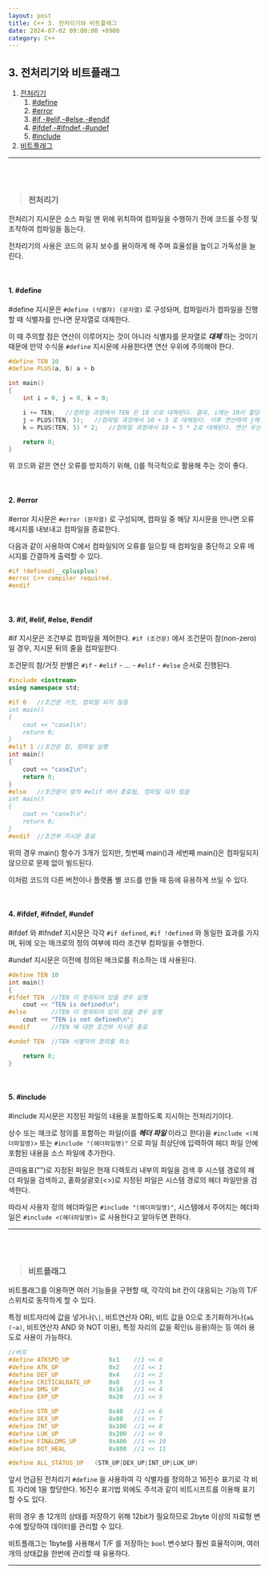 ```yaml
---
layout: post
title: C++ 3. 전처리기와 비트플래그
date: 2024-07-02 09:00:00 +0900
category: C++
---
```

## 3. 전처리기와 비트플래그

1. [전처리기](#전처리기)
    1. [#define](#1-define)
    2. [#error](#2-error)
    3. [#if,-#elif,-#else,-#endif](#3-if-elif-else-endif)
    4. [#ifdef,-#ifndef,-#undef](#4-ifdef-ifndef-undef)
    5. [#include](#5-include)
2. [비트플래그](#비트플래그)

---
<br><br>

>### 전처리기

전처리기 지시문은 소스 파일 맨 위에 위치하여 컴파일을 수행하기 전에 코드를 수정 및 조작하여 컴파일을 돕는다.

전차리기의 사용은 코드의 유지 보수를 용이하게 해 주며 효율성을 높이고 가독성을 늘린다.

<br>

#### 1. #define

#define 지시문은 `#define (식별자) (문자열)` 로 구성돠며, 컴파일러가 컴파일을 진행할 때 식별자를 만나면 문자열로 대체한다.

이 때 주의할 점은 연산이 이루어지는 것이 아니라 식별자를 문자열로 ***대체*** 하는 것이기 때문에 만약 수식을 `#define` 지시문에 사용한다면 연산 우위에 주의해야 한다.


```cpp
#define TEN 10
#define PLUS(a, b) a + b

int main()
{
	int i = 0, j = 0, k = 0;

	i += TEN;	//컴파일 과정에서 TEN 은 10 으로 대체된다. 결과, i에는 10이 할당된다.
	j = PLUS(TEN, 5);	//컴파일 과정에서 10 + 5 로 대체된다. 이후 연산하여 j에 15가 할당된다.
	k = PLUS(TEN, 5) * 2;	//컴파일 과정에서 10 + 5 * 2로 대체된다. 연산 우선순위에 의해 k에는 20이 할당된다.

	return 0;
}
```

위 코드와 같은 연산 오류를 방지하기 위해, ()를 적극적으로 활용해 주는 것이 좋다.


<br>

#### 2. #error

#error 지시문은 `#error (문자열)` 로 구성되며, 컴파일 중 해당 지시문을 만나면 오류 메시지를 내보내고 컴파일을 종료한다.

다음과 같이 사용하여 C에서 컴파일되어 오류를 일으킬 때 컴파일을 중단하고 오류 메시지를 간결하게 출력할 수 있다.

```cpp
#if !defined(__cplusplus)
#error C++ compiler required.
#endif
```

<br>

#### 3. #if, #elif, #else, #endif

#if 지시문은 조건부로 컴파일을 제어한다. `#if (조건문)` 에서 조건문이 참(non-zero)일 경우, 지시문 뒤의 줄을 컴파일한다.

조건문의 참/거짓 판별은 `#if` - `#elif` - ... - `#elif` - `#else` 순서로 진행된다.

```cpp
#include <iostream>
using namespace std;

#if 0   //조건문 거짓, 컴파일 되지 않음
int main()
{
	cout << "case1\n";
	return 0;
}
#elif 1 //조건문 참, 컴파일 실행
int main()
{
	cout << "case2\n";
	return 0;
}
#else   //조건문이 앞의 #elif 에서 종료됨, 컴파일 되지 않음
int main()
{
	cout << "case3\n";
	return 0;
}
#endif  //조건부 지시문 종료
```

위의 경우 main() 함수가 3개가 있지만, 첫번째 main()과 세번째 main()은 컴파일되지 않으므로 문제 없이 빌드된다.

이처럼 코드의 다른 버전이나 플랫폼 별 코드를 만들 때 등에 유용하게 쓰일 수 있다.

<br>

#### 4. #ifdef, #ifndef, #undef

#ifdef 와 #ifndef 지시문은 각각 `#if defined`, `#if !defined` 와 동일한 효과를 가지며, 뒤에 오는 매크로의 정의 여부에 따라 조건부 컴파일을 수행한다.

#undef 지시문은 이전에 정의된 매크로를 취소하는 데 사용된다.

```cpp
#define TEN 10
int main()
{
#ifdef TEN	//TEN 이 정의되어 있을 경우 실행
	cout << "TEN is defined\n";
#else		//TEN 이 정의되어 있지 않을 경우 실행
	cout << "TEN is not defined\n";
#endif      //TEN 에 대한 조건부 지시문 종료

#undef TEN	//TEN 식별자의 정의를 취소

	return 0;
}
```

<br>


#### 5. #include

#include 지시문은 지정된 파일의 내용을 포함하도록 지시하는 전처리기이다.

상수 또는 매크로 정의를 포함하는 파일(이를 ***헤더 파일*** 이라고 한다)을 `#include <(헤더파일명)>` 또는 `#include "(헤더파일명)"` 으로 파일 최상단에 입력하여 헤더 파일 안에 포함된 내용을 소스 파일에 추가한다.

큰따옴표("")로 지정된 파일은 현재 디렉토리 내부의 파일을 검색 후 시스템 경로의 헤더 파일을 검색하고, 홑화살괄호(<>)로 지정된 파일은 시스템 경로의 헤더 파일만을 검색한다.

따라서 사용자 정의 헤더파일은 `#include "(헤더파일명)"`, 시스템에서 주어지는 헤더파일은 `#include <(헤더파일명)>` 로 사용한다고 알아두면 편하다.

---
<br><br>


>### 비트플래그

비트플래그를 이용하면 여러 기능들을 구현할 때, 각각의 bit 칸이 대응되는 기능의 T/F 스위치로 동작하게 할 수 있다.

특정 비트자리에 값을 넣거나(`\|`, 비트연산자 OR), 비트 값을 0으로 초기화하거나(`a&(~a)`, 비트연산자 AND 와 NOT 이용), 특정 자리의 값을 확인(`&` 응용)하는 등 여러 용도로 사용이 가능하다.

```cpp
//버프
#define ATKSPD_UP		    0x1    //1 << 0
#define ATK_UP			    0x2    //1 << 1
#define DEF_UP			    0x4    //1 << 2
#define CRITICALRATE_UP     0x8    //1 << 3
#define DMG_UP			    0x10   //1 << 4
#define EXP_UP			    0x20   //1 << 5

#define STR_UP			    0x40   //1 << 6
#define DEX_UP			    0x80   //1 << 7
#define INT_UP			    0x100  //1 << 8
#define LUK_UP			    0x200  //1 << 9
#define FINALDMG_UP		    0x400  //1 << 10
#define DOT_HEAL		    0x800  //1 << 11

#define ALL_STATUS_UP	(STR_UP|DEX_UP|INT_UP|LUK_UP)
```

앞서 언급된 전처리기 `#define` 을 사용하여 각 식별자를 정의하고 16진수 표기로 각 비트 자리에 1을 할당한다. 16진수 표기법 외에도 주석과 같이 비트시프트를 이용해 표기할 수도 있다.

위의 경우 총 12개의 상태를 저장하기 위해 12bit가 필요하므로 2byte 이상의 자료형 변수에 할당하여 데이터를 관리할 수 있다.

비트플래그는 1byte를 사용해서 T/F 를 저장하는 `bool` 변수보다 훨씬 효율적이며, 여러개의 상태값을 한번에 관리할 때 유용하다.

---